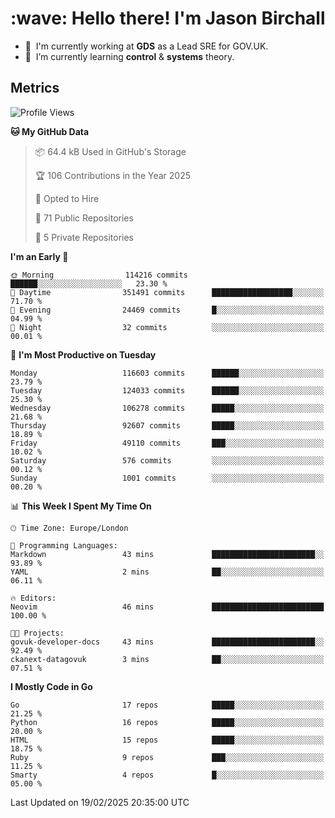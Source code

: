 <h1 align="left" id="jason-title">:wave: Hello there! I'm Jason Birchall</h1>

- :office: &nbsp;I'm currently working at **GDS** as a Lead SRE for GOV.UK.
- :seedling: &nbsp;I’m currently learning **control** & **systems** theory.

<h2>Metrics</h2>

<!--START_SECTION:waka-->
![Profile Views](http://img.shields.io/badge/Profile%20Views-1-blue)

**🐱 My GitHub Data** 

> 📦 64.4 kB Used in GitHub's Storage 
 > 
> 🏆 106 Contributions in the Year 2025
 > 
> 💼 Opted to Hire
 > 
> 📜 71 Public Repositories 
 > 
> 🔑 5 Private Repositories 
 > 
**I'm an Early 🐤** 

```text
🌞 Morning                114216 commits      ██████░░░░░░░░░░░░░░░░░░░   23.30 % 
🌆 Daytime                351491 commits      ██████████████████░░░░░░░   71.70 % 
🌃 Evening                24469 commits       █░░░░░░░░░░░░░░░░░░░░░░░░   04.99 % 
🌙 Night                  32 commits          ░░░░░░░░░░░░░░░░░░░░░░░░░   00.01 % 
```
📅 **I'm Most Productive on Tuesday** 

```text
Monday                   116603 commits      ██████░░░░░░░░░░░░░░░░░░░   23.79 % 
Tuesday                  124033 commits      ██████░░░░░░░░░░░░░░░░░░░   25.30 % 
Wednesday                106278 commits      █████░░░░░░░░░░░░░░░░░░░░   21.68 % 
Thursday                 92607 commits       █████░░░░░░░░░░░░░░░░░░░░   18.89 % 
Friday                   49110 commits       ███░░░░░░░░░░░░░░░░░░░░░░   10.02 % 
Saturday                 576 commits         ░░░░░░░░░░░░░░░░░░░░░░░░░   00.12 % 
Sunday                   1001 commits        ░░░░░░░░░░░░░░░░░░░░░░░░░   00.20 % 
```


📊 **This Week I Spent My Time On** 

```text
🕑︎ Time Zone: Europe/London

💬 Programming Languages: 
Markdown                 43 mins             ███████████████████████░░   93.89 % 
YAML                     2 mins              ██░░░░░░░░░░░░░░░░░░░░░░░   06.11 % 

🔥 Editors: 
Neovim                   46 mins             █████████████████████████   100.00 % 

🐱‍💻 Projects: 
govuk-developer-docs     43 mins             ███████████████████████░░   92.49 % 
ckanext-datagovuk        3 mins              ██░░░░░░░░░░░░░░░░░░░░░░░   07.51 % 
```

**I Mostly Code in Go** 

```text
Go                       17 repos            █████░░░░░░░░░░░░░░░░░░░░   21.25 % 
Python                   16 repos            █████░░░░░░░░░░░░░░░░░░░░   20.00 % 
HTML                     15 repos            █████░░░░░░░░░░░░░░░░░░░░   18.75 % 
Ruby                     9 repos             ███░░░░░░░░░░░░░░░░░░░░░░   11.25 % 
Smarty                   4 repos             █░░░░░░░░░░░░░░░░░░░░░░░░   05.00 % 
```




 Last Updated on 19/02/2025 20:35:00 UTC
<!--END_SECTION:waka-->

<!-- links -->

[issues page]: https://github.com/jasonBirchall/jasonBirchall/issues "jasonBirchall/issues"

